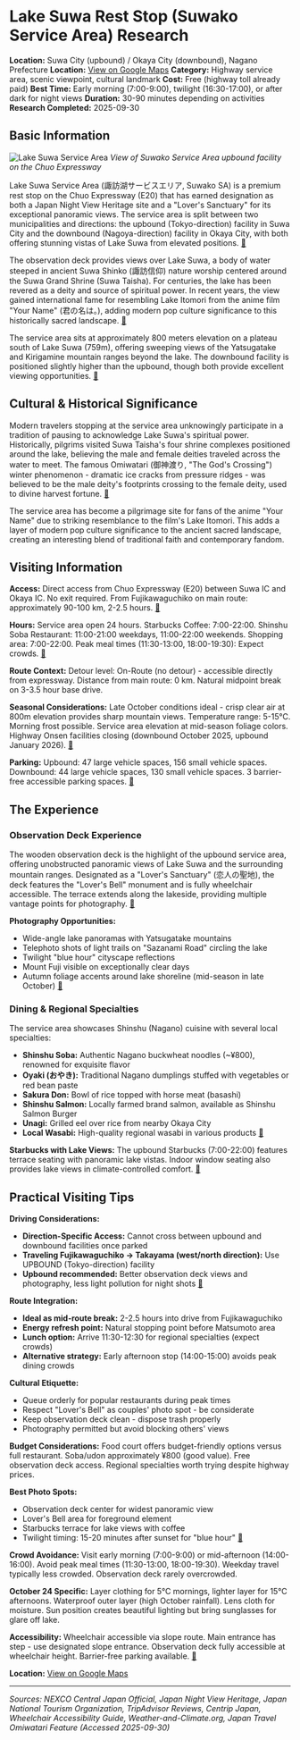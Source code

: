 # Lake Suwa Rest Stop (Suwako Service Area) Research

**Location:** Suwa City (upbound) / Okaya City (downbound), Nagano Prefecture
**Location:** [View on Google Maps](https://maps.google.com/maps?q=36.0670021,138.0493709)
**Category:** Highway service area, scenic viewpoint, cultural landmark
**Cost:** Free (highway toll already paid)
**Best Time:** Early morning (7:00-9:00), twilight (16:30-17:00), or after dark for night views
**Duration:** 30-90 minutes depending on activities
**Research Completed:** 2025-09-30

## Basic Information

![Lake Suwa Service Area](https://upload.wikimedia.org/wikipedia/commons/a/aa/SuwakoSA-nobori.jpg)
*View of Suwako Service Area upbound facility on the Chuo Expressway*

Lake Suwa Service Area (諏訪湖サービスエリア, Suwako SA) is a premium rest stop on the Chuo Expressway (E20) that has earned designation as both a Japan Night View Heritage site and a "Lover's Sanctuary" for its exceptional panoramic views. The service area is split between two municipalities and directions: the upbound (Tokyo-direction) facility in Suwa City and the downbound (Nagoya-direction) facility in Okaya City, with both offering stunning vistas of Lake Suwa from elevated positions.
[🔗](https://yakei-isan.jp/spot/detail.php?id=100)

The observation deck provides views over Lake Suwa, a body of water steeped in ancient Suwa Shinko (諏訪信仰) nature worship centered around the Suwa Grand Shrine (Suwa Taisha). For centuries, the lake has been revered as a deity and source of spiritual power. In recent years, the view gained international fame for resembling Lake Itomori from the anime film "Your Name" (君の名は。), adding modern pop culture significance to this historically sacred landscape.
[🔗](https://www.seichi.net/sanctuary/post-1466/)

The service area sits at approximately 800 meters elevation on a plateau south of Lake Suwa (759m), offering sweeping views of the Yatsugatake and Kirigamine mountain ranges beyond the lake. The downbound facility is positioned slightly higher than the upbound, though both provide excellent viewing opportunities.
[🔗](https://sapa.c-nexco.co.jp/sapa?sapainfoid=119)

## Cultural & Historical Significance

Modern travelers stopping at the service area unknowingly participate in a tradition of pausing to acknowledge Lake Suwa's spiritual power. Historically, pilgrims visited Suwa Taisha's four shrine complexes positioned around the lake, believing the male and female deities traveled across the water to meet. The famous Omiwatari (御神渡り, "The God's Crossing") winter phenomenon - dramatic ice cracks from pressure ridges - was believed to be the male deity's footprints crossing to the female deity, used to divine harvest fortune.
[🔗](https://www.japan.travel/en/sports/snow/snow-travel/lake-suwa-omiwatari/)

The service area has become a pilgrimage site for fans of the anime "Your Name" due to striking resemblance to the film's Lake Itomori. This adds a layer of modern pop culture significance to the ancient sacred landscape, creating an interesting blend of traditional faith and contemporary fandom.

## Visiting Information

**Access:** Direct access from Chuo Expressway (E20) between Suwa IC and Okaya IC. No exit required. From Fujikawaguchiko on main route: approximately 90-100 km, 2-2.5 hours.
[🔗](https://sapa.c-nexco.co.jp/sapa?sapainfoid=119)

**Hours:** Service area open 24 hours. Starbucks Coffee: 7:00-22:00. Shinshu Soba Restaurant: 11:00-21:00 weekdays, 11:00-22:00 weekends. Shopping area: 7:00-22:00. Peak meal times (11:30-13:00, 18:00-19:30): Expect crowds.
[🔗](https://sapa.c-nexco.co.jp/sapa/shop?sapainfoid=119)

**Route Context:** Detour level: On-Route (no detour) - accessible directly from expressway. Distance from main route: 0 km. Natural midpoint break on 3-3.5 hour base drive.

**Seasonal Considerations:** Late October conditions ideal - crisp clear air at 800m elevation provides sharp mountain views. Temperature range: 5-15°C. Morning frost possible. Service area elevation at mid-season foliage colors. Highway Onsen facilities closing (downbound October 2025, upbound January 2026).
[🔗](https://www.sui-suwako.jp/news/2025/05/07/13352/)

**Parking:** Upbound: 47 large vehicle spaces, 156 small vehicle spaces. Downbound: 44 large vehicle spaces, 130 small vehicle spaces. 3 barrier-free accessible parking spaces.
[🔗](https://sapa.c-nexco.co.jp/sapa?sapainfoid=119)

## The Experience

### Observation Deck Experience

The wooden observation deck is the highlight of the upbound service area, offering unobstructed panoramic views of Lake Suwa and the surrounding mountain ranges. Designated as a "Lover's Sanctuary" (恋人の聖地), the deck features the "Lover's Bell" monument and is fully wheelchair accessible. The terrace extends along the lakeside, providing multiple vantage points for photography.
[🔗](https://ikiru-chikara.org/suwakosa/)

**Photography Opportunities:**
- Wide-angle lake panoramas with Yatsugatake mountains
- Telephoto shots of light trails on "Sazanami Road" circling the lake
- Twilight "blue hour" cityscape reflections
- Mount Fuji visible on exceptionally clear days
- Autumn foliage accents around lake shoreline (mid-season in late October)
[🔗](https://centrip-japan.com/article/1652.html)

### Dining & Regional Specialties

The service area showcases Shinshu (Nagano) cuisine with several local specialties:

- **Shinshu Soba:** Authentic Nagano buckwheat noodles (~¥800), renowned for exquisite flavor
- **Oyaki (おやき):** Traditional Nagano dumplings stuffed with vegetables or red bean paste
- **Sakura Don:** Bowl of rice topped with horse meat (basashi)
- **Shinshu Salmon:** Locally farmed brand salmon, available as Shinshu Salmon Burger
- **Unagi:** Grilled eel over rice from nearby Okaya City
- **Local Wasabi:** High-quality regional wasabi in various products
[🔗](https://centrip-japan.com/article/1652.html)

**Starbucks with Lake Views:** The upbound Starbucks (7:00-22:00) features terrace seating with panoramic lake vistas. Indoor window seating also provides lake views in climate-controlled comfort.
[🔗](https://store.starbucks.co.jp/detail-1071/)

## Practical Visiting Tips

**Driving Considerations:**
- **Direction-Specific Access:** Cannot cross between upbound and downbound facilities once parked
- **Traveling Fujikawaguchiko → Takayama (west/north direction):** Use UPBOUND (Tokyo-direction) facility
- **Upbound recommended:** Better observation deck views and photography, less light pollution for night shots
[🔗](https://yakei-isan.jp/spot/detail.php?id=100)

**Route Integration:**
- **Ideal as mid-route break:** 2-2.5 hours into drive from Fujikawaguchiko
- **Energy refresh point:** Natural stopping point before Matsumoto area
- **Lunch option:** Arrive 11:30-12:30 for regional specialties (expect crowds)
- **Alternative strategy:** Early afternoon stop (14:00-15:00) avoids peak dining crowds

**Cultural Etiquette:**
- Queue orderly for popular restaurants during peak times
- Respect "Lover's Bell" as couples' photo spot - be considerate
- Keep observation deck clean - dispose trash properly
- Photography permitted but avoid blocking others' views

**Budget Considerations:** Food court offers budget-friendly options versus full restaurant. Soba/udon approximately ¥800 (good value). Free observation deck access. Regional specialties worth trying despite highway prices.

**Best Photo Spots:**
- Observation deck center for widest panoramic view
- Lover's Bell area for foreground element
- Starbucks terrace for lake views with coffee
- Twilight timing: 15-20 minutes after sunset for "blue hour"
[🔗](https://ikiru-chikara.org/suwakosa/)

**Crowd Avoidance:** Visit early morning (7:00-9:00) or mid-afternoon (14:00-16:00). Avoid peak meal times (11:30-13:00, 18:00-19:30). Weekday travel typically less crowded. Observation deck rarely overcrowded.

**October 24 Specific:** Layer clothing for 5°C mornings, lighter layer for 15°C afternoons. Waterproof outer layer (high October rainfall). Lens cloth for moisture. Sun position creates beautiful lighting but bring sunglasses for glare off lake.

**Accessibility:** Wheelchair accessible via slope route. Main entrance has step - use designated slope entrance. Observation deck fully accessible at wheelchair height. Barrier-free parking available.
[🔗](https://ikiru-chikara.org/suwakosa/)

**Location:** [View on Google Maps](https://www.google.com/maps/search/?api=1&query=36.026611,138.076922)

---

*Sources: NEXCO Central Japan Official, Japan Night View Heritage, Japan National Tourism Organization, TripAdvisor Reviews, Centrip Japan, Wheelchair Accessibility Guide, Weather-and-Climate.org, Japan Travel Omiwatari Feature (Accessed 2025-09-30)*

